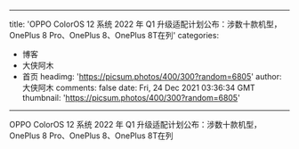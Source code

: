 
---
title: 'OPPO ColorOS 12 系统 2022 年 Q1 升级适配计划公布：涉数十款机型，OnePlus 8 Pro、OnePlus 8、OnePlus 8T在列'
categories: 
 - 博客
 - 大侠阿木
 - 首页
headimg: 'https://picsum.photos/400/300?random=6805'
author: 大侠阿木
comments: false
date: Fri, 24 Dec 2021 03:36:34 GMT
thumbnail: 'https://picsum.photos/400/300?random=6805'
---

<div>   
OPPO ColorOS 12 系统 2022 年 Q1 升级适配计划公布：涉数十款机型，OnePlus 8 Pro、OnePlus 8、OnePlus 8T在列  
</div>
            